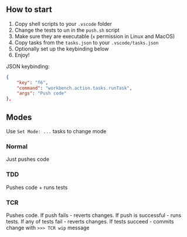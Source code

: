 ## How to start
1. Copy shell scripts to your `.vscode` folder
2. Change the tests to un in the `push.sh` script
3. Make sure they are executable (`x` permission in Linux and MacOS)
4. Copy tasks from the `tasks.json` to your `.vscode/tasks.json`
5. Optionally set up the keybinding below
6. Enjoy!

JSON keybinding:
```json
{
    "key": "f6",
    "command": "workbench.action.tasks.runTask",
    "args": "Push code"
},
```

## Modes

Use `Set Mode: ...` tasks to change mode

### Normal
Just pushes code

### TDD
Pushes code + runs tests

### TCR
Pushes code. If push fails - reverts changes. If push is successful - runs tests. If any of tests fail - reverts changes. If tests succeed - commits change with `>>> TCR wip` message
